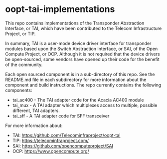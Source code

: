 # oopt-tai-implementations

This repo contains implementations of the Transponder Abstraction Interface, or 
TAI, which have been contributed to the Telecom Infrastructure Project, or TIP.

In summary, TAI is a user-mode device driver interface for transponder modules 
based upon the Switch Abstraction Interface, or SAI, of the Open Compute 
Project, or OCP. Although it is not required that the device drivers be 
open-sourced, some vendors have opened up their code for the benefit of the 
community.

Each open sourced component is in a sub-directory of this repo. See the 
README.md file in each subdirectory for more information about the component and 
build instructions. The repo currently contains the following components:

* tai_ac400 - The TAI adapter code for the Acacia AC400 module
* tai_mux - A TAI adapter which multiplexes access to multiple, possible different, TAI adapters.
* tai_sff - A TAI adapter code for SFF transceiver

For more information about:
* TAI: https://github.com/Telecominfraproject/oopt-tai
* TIP: https://telecominfraproject.com/
* SAI: https://github.com/opencomputeproject/SAI
* OCP: https://www.opencompute.org/

